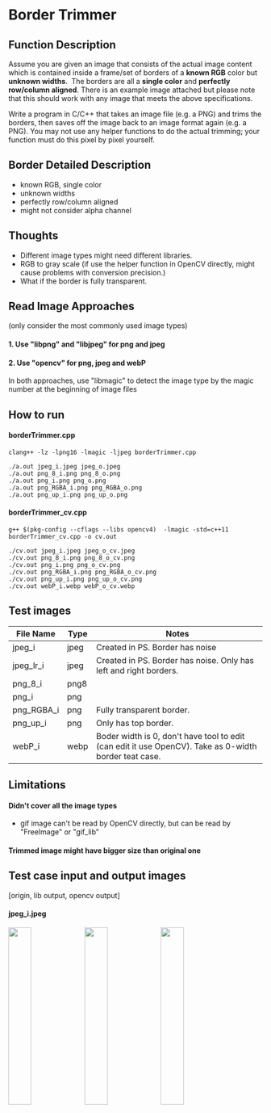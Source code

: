 # Border Trimmer
## Function Description
Assume you are given an image that consists of the actual image content which is contained inside a frame/set of borders of a **known RGB** color but **unknown widths**.  The borders are all a **single color** and **perfectly row/column aligned**. There is an example image attached but please note that this should work with any image that meets the above specifications.

Write a program in C/C++ that takes an image file (e.g. a PNG) and trims the borders, then saves off the image back to an image format again (e.g. a PNG). You may not use any helper functions to do the actual trimming; your function must do this pixel by pixel yourself.

## Border Detailed Description
- known RGB, single color
- unknown widths
- perfectly row/column aligned
- might not consider alpha channel

## Thoughts
- Different image types might need different libraries.
- RGB to gray scale (if use the helper function in OpenCV directly, might cause problems with conversion precision.)
- What if the border is fully transparent.

## Read Image Approaches
(only consider the most commonly used image types)
#### 1. Use "libpng" and "libjpeg" for png and jpeg
#### 2. Use "opencv" for png, jpeg and webP
In both approaches, use "libmagic" to detect the image type by the magic number at the beginning of image files

## How to run
#### borderTrimmer.cpp
```
clang++ -lz -lpng16 -lmagic -ljpeg borderTrimmer.cpp

./a.out jpeg_i.jpeg jpeg_o.jpeg
./a.out png_8_i.png png_8_o.png
./a.out png_i.png png_o.png
./a.out png_RGBA_i.png png_RGBA_o.png
./a.out png_up_i.png png_up_o.png
```
#### borderTrimmer_cv.cpp
```
g++ $(pkg-config --cflags --libs opencv4)  -lmagic -std=c++11 borderTrimmer_cv.cpp -o cv.out

./cv.out jpeg_i.jpeg jpeg_o_cv.jpeg
./cv.out png_8_i.png png_8_o_cv.png
./cv.out png_i.png png_o_cv.png
./cv.out png_RGBA_i.png png_RGBA_o_cv.png
./cv.out png_up_i.png png_up_o_cv.png
./cv.out webP_i.webp webP_o_cv.webp
```

## Test images
| File Name | Type | Notes |
| ------ | ------ | ------ |
| jpeg_i | jpeg |Created in PS. Border has noise|
| jpeg_lr_i | jpeg |Created in PS. Border has noise. Only has left and right borders.|
| png_8_i | png8 ||
| png_i | png ||
| png_RGBA_i | png |Fully transparent border.|
| png_up_i | png |Only has top border.|
|webP_i|webp|Boder width is 0, don't have tool to edit (can edit it use OpenCV). Take as 0-width border teat case.|

## Limitations
#### Didn't cover all the image types
- gif image can't be read by OpenCV directly, but can be read by "FreeImage" or "gif_lib"
#### Trimmed image might have bigger size than original one

## Test case input and output images
[origin, lib output, opencv output]
#### jpeg_i.jpeg
<img src="https://backto1995.com/temp_img/jpeg_i.jpeg" width="30%"/>
<img src="https://backto1995.com/temp_img/jpeg_o.jpeg" width="30%" style="float:left"/>
<img src="https://backto1995.com/temp_img/jpeg_o_cv.jpeg" width="30%" style="float:left"/>

